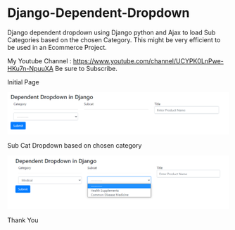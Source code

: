 # Django-Dependent-Dropdown

Django dependent dropdown using Django python and Ajax to load Sub Categories based on the chosen Category. This might be very efficient to be used in an Ecommerce Project.

My Youtube Channel : https://www.youtube.com/channel/UCYPK0LnPwe-HKu7n-NpuuXA Be sure to Subscribe.

Initial Page

![Homepage](https://raw.githubusercontent.com/Alexeino/Django-Dependent-Dropdown/master/static/homepage.png)

Sub Cat Dropdown based on chosen category 

![Dropdown Active](https://raw.githubusercontent.com/Alexeino/Django-Dependent-Dropdown/master/static/dropdown%20active.png)

Thank You
